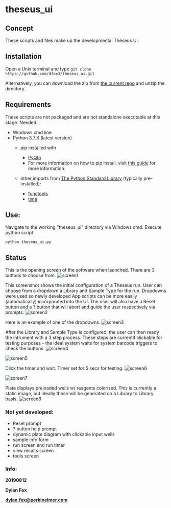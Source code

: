# theseus_ui

## Concept
These scripts and files make up the developmental Theseus UI. 


## Installation

Open a Unix terminal and type `git clone https://github.com/dfox3/theseus_ui.git`

Alternatively, you can download the zip from [the current repo](https://github.com/dfox3/theseus_ui) and unzip the directory.

## Requirements

These scripts are not packaged and are not standalone executable at this stage. 
Needed:
 - Windows cmd line
 - Python 3.7.X (latest version)
    - pip installed with
        - [PyQt5](https://pypi.org/project/PyQt5/)
        - For more information on how to pip install, visit [this guide](https://packaging.python.org/tutorials/installing-packages/#ensure-you-can-run-pip-from-the-command-line) for more information.


     - other imports from [The Python Standard Library](https://docs.python.org/2/library/) (typically pre-installed):
        - [functools](https://docs.python.org/3/library/functools.html)
        - [time](https://docs.python.org/3/library/time.html)

## Use:

Navigate to the working "theseus_ui" directory via Windows cmd.
Execute python script.

```
python theseus_ui.py
```

## Status

This is the opening screen of the software when launched. There are 3 buttons to choose from.
![screen1](screenshots/20190812/screen1.png)

This screenshot shows the initial configuration of a Theseus run. User can choose from a dropdown a Library and Sample Type for the run. Dropdowns were used so newly developed App scripts can be more easily (automatically) incorporated into the UI. The user will also have a Reset button and a ? button that will abort and guide the user respectively via prompts.
![screen2](screenshots/20190812/screen2.png)

Here is an example of one of the dropdowns.
![screen3](screenshots/20190812/screen3.png)

After the Library and Sample Type is configured, the user can then ready the intrument with a 3 step process. These steps are currentlt clickable for testing purposes - the ideal system waits for system barcode triggers to check the buttons.
![screen4](screenshots/20190812/screen4.png)

![screen5](screenshots/20190812/screen5.png)

Click the timer and wait. Timer set for 5 secs for testing.
![screen6](screenshots/20190812/screen6.png)

![screen7](screenshots/20190812/screen7.png)

Plate displays preloaded wells w/ reagents colorized. This is currently a static image, but ideally these will be generated on a Library to Library basis.
![screen8](screenshots/20190812/screen8.png)


### Not yet developed:
 - Reset prompt
 - ? button help prompt
 - dynamic plate diagram with clickable input wells
 - sample info form
 - run screen and run timer
 - view results screen
 - tools screen


### Info:

**20190812**

**Dylan Fox**

**dylan.fox@perkinelmer.com**
